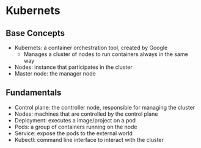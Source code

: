 # Kubernets

## Base Concepts
- Kubernets: a container orchestration tool, created by Google
  - Manages a cluster of nodes to run containers always in the same way
- Nodes: instance that participates in the cluster
- Master node: the manager node

## Fundamentals
- Control plane: the controller node, responsible for managing the cluster
- Nodes: machines that are controlled by the control plane
- Deployment: executes a image/project on a pod
- Pods: a group of containers running on the node
- Service: expose the pods to the external world
- Kubectl: command line interface to interact with the cluster